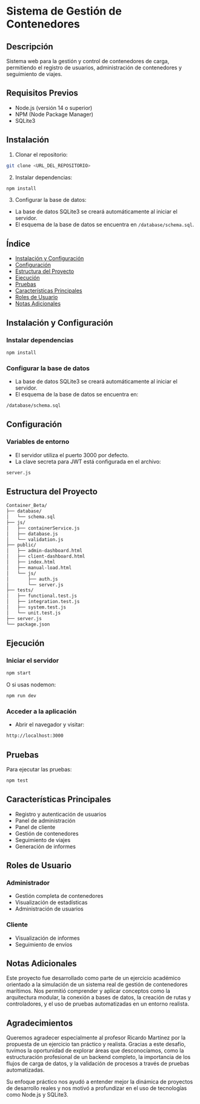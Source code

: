 # Sistema de Gestión de Contenedores

## Descripción
Sistema web para la gestión y control de contenedores de carga, permitiendo el registro de usuarios, administración de contenedores y seguimiento de viajes.

## Requisitos Previos
- Node.js (versión 14 o superior)
- NPM (Node Package Manager)
- SQLite3

## Instalación

1. Clonar el repositorio:
```bash
git clone <URL_DEL_REPOSITORIO>
```

2. Instalar dependencias:
```bash
npm install
```

3. Configurar la base de datos:
- La base de datos SQLite3 se creará automáticamente al iniciar el servidor.
- El esquema de la base de datos se encuentra en `/database/schema.sql`.

## Índice
- [Instalación y Configuración](#instalación)
- [Configuración](#configuración)
- [Estructura del Proyecto](#estructura-del-proyecto)
- [Ejecución](#ejecución)
- [Pruebas](#pruebas)
- [Características Principales](#características-principales)
- [Roles de Usuario](#roles-de-usuario)
- [Notas Adicionales](#notas-adicionales)

## Instalación y Configuración

### Instalar dependencias
```bash
npm install
```

### Configurar la base de datos
- La base de datos SQLite3 se creará automáticamente al iniciar el servidor.
- El esquema de la base de datos se encuentra en:
```bash
/database/schema.sql
```

## Configuración

### Variables de entorno
- El servidor utiliza el puerto 3000 por defecto.
- La clave secreta para JWT está configurada en el archivo:
```bash
server.js
```

## Estructura del Proyecto
```bash
Container_Beta/
├── database/
│   └── schema.sql
├── js/
│   ├── containerService.js
│   ├── database.js
│   └── validation.js
├── public/
│   ├── admin-dashboard.html
│   ├── client-dashboard.html
│   ├── index.html
│   ├── manual-load.html
│   └── js/
│       ├── auth.js
│       └── server.js
├── tests/
│   ├── functional.test.js
│   ├── integration.test.js
│   ├── system.test.js
│   └── unit.test.js
├── server.js
└── package.json
```
## Ejecución

### Iniciar el servidor
```bash
npm start
```

O si usas nodemon:
```bash
npm run dev
```

### Acceder a la aplicación
- Abrir el navegador y visitar:
```bash
http://localhost:3000
```

## Pruebas

Para ejecutar las pruebas:
```bash
npm test
```

## Características Principales
- Registro y autenticación de usuarios
- Panel de administración
- Panel de cliente
- Gestión de contenedores
- Seguimiento de viajes
- Generación de informes

## Roles de Usuario

### Administrador
- Gestión completa de contenedores
- Visualización de estadísticas
- Administración de usuarios

### Cliente
- Visualización de informes
- Seguimiento de envíos

## Notas Adicionales

Este proyecto fue desarrollado como parte de un ejercicio académico orientado a la simulación de un sistema real de gestión de contenedores marítimos.
Nos permitió comprender y aplicar conceptos como la arquitectura modular, la conexión a bases de datos, la creación de rutas y controladores, y el uso de pruebas automatizadas en un entorno realista.

## Agradecimientos
Queremos agradecer especialmente al profesor Ricardo Martínez por la propuesta de un ejercicio tan práctico y realista.
Gracias a este desafío, tuvimos la oportunidad de explorar áreas que desconocíamos, como la estructuración profesional de un backend completo, la importancia de los flujos de carga de datos, y la validación de procesos a través de pruebas automatizadas.

Su enfoque práctico nos ayudó a entender mejor la dinámica de proyectos de desarrollo reales y nos motivó a profundizar en el uso de tecnologías como Node.js y SQLite3.


